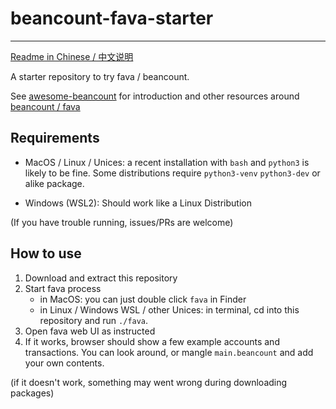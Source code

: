 # beancount-fava-starter

---

[Readme in Chinese / 中文说明](README-zhcn.md)

A starter repository to try fava / beancount.

See [awesome-beancount](https://github.com/siddhantgoel/awesome-beancount/) for introduction and other resources around [beancount / fava](https://github.com/beancount)

## Requirements

- MacOS / Linux / Unices: a recent installation with `bash` and `python3` is likely to be fine. Some distributions require `python3-venv` `python3-dev` or alike package.

- Windows (WSL2): Should work like a Linux Distribution

(If you have trouble running, issues/PRs are welcome)

## How to use

1. Download and extract this repository
2. Start fava process
    - in MacOS: you can just double click `fava` in Finder
    - in Linux / Windows WSL / other Unices: in terminal, cd into this repository and run `./fava`.
3. Open fava web UI as instructed
4. If it works, browser should show a few example accounts and transactions. You can look around, or mangle `main.beancount` and add your own contents.

(if it doesn't work, something may went wrong during downloading packages)
